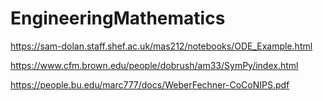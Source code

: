 # EngineeringMathematics


https://sam-dolan.staff.shef.ac.uk/mas212/notebooks/ODE_Example.html

https://www.cfm.brown.edu/people/dobrush/am33/SymPy/index.html

https://people.bu.edu/marc777/docs/WeberFechner-CoCoNIPS.pdf

